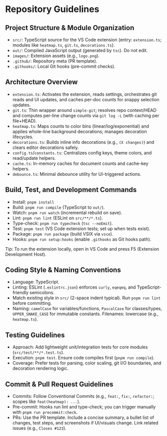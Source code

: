 # Repository Guidelines

## Project Structure & Module Organization
- `src/`: TypeScript source for the VS Code extension (entry: `extension.ts`; modules like `heatmap.ts`, `git.ts`, `decorations.ts`).
- `out/`: Compiled JavaScript output (generated by `tsc`). Do not edit.
- `images/`: Extension assets (e.g., `logo.png`).
- `.github/`: Repository meta (PR template).
- `.githooks/`: Local Git hooks (pre-commit checks).

## Architecture Overview
- `extension.ts`: Activates the extension, reads settings, orchestrates git reads and UI updates, and caches per-doc counts for snappy selection updates.
- `git.ts`: Thin wrapper around `simple-git`; resolves repo context/HEAD and computes per-line change counts via `git log -L` (with caching per file+HEAD).
- `heatmap.ts`: Maps counts to color bins (linear/log/exponential) and applies whole-line background decorations; manages decoration lifecycles.
- `decorations.ts`: Builds inline info decorations (e.g., `(X changes)`) and clears editor decorations safely.
- `config.ts`/`constants.ts`: Centralizes config keys, theme colors, and read/update helpers.
- `cache.ts`: In-memory caches for document counts and cache-key helpers.
- `debounce.ts`: Minimal debounce utility for UI-triggered actions.

## Build, Test, and Development Commands
- Install: `pnpm install`
- Build: `pnpm run compile` (TypeScript to `out/`).
- Watch: `pnpm run watch` (incremental rebuild on save).
- Lint: `pnpm run lint` (ESLint on `src/**/*.ts`).
- Type-check: `pnpm run typecheck` (`tsc --noEmit`).
- Test: `pnpm test` (VS Code extension tests; set up when tests exist).
- Package: `pnpm run package` (build VSIX via `vsce`).
- Hooks: `pnpm run setup:hooks` (enable `.githooks` as Git hooks path).

Tip: To run the extension locally, open in VS Code and press F5 (Extension Development Host).

## Coding Style & Naming Conventions
- Language: TypeScript.
- Linting: ESLint (`.eslintrc.json`) enforces `curly`, `eqeqeq`, and TypeScript-friendly semicolons.
- Match existing style in `src/` (2-space indent typical). Run `pnpm run lint` before committing.
- Naming: `camelCase` for variables/functions, `PascalCase` for classes/types, `UPPER_SNAKE_CASE` for immutable constants. Filenames: lowercase (e.g., `heatmap.ts`).

## Testing Guidelines
- Approach: Add lightweight unit/integration tests for core modules (`src/test/**/*.test.ts`).
- Execution: `pnpm test`. Ensure code compiles first (`pnpm run compile`).
- Coverage: Prefer tests for parsing, color scaling, git I/O boundaries, and decoration rendering logic.

## Commit & Pull Request Guidelines
- Commits: Follow Conventional Commits (e.g., `feat:`, `fix:`, `refactor:`; scopes like `feat(heatmap): ...`).
- Pre-commit: Hooks run lint and type-check; you can trigger manually with `pnpm run precommit:check`.
- PRs: Use the PR template. Include a concise summary, a bullet list of changes, test steps, and screenshots if UI/visuals change. Link related issues (e.g., `Closes #123`).
